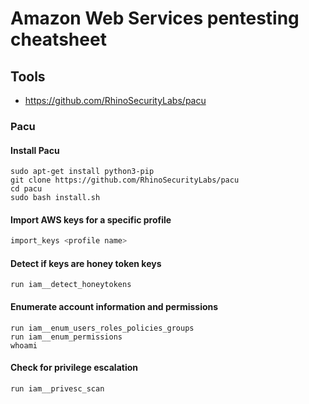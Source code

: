 # Amazon Web Services pentesting cheatsheet
## Tools
- https://github.com/RhinoSecurityLabs/pacu

### Pacu

#### Install Pacu
```
sudo apt-get install python3-pip
git clone https://github.com/RhinoSecurityLabs/pacu
cd pacu
sudo bash install.sh
```

#### Import AWS keys for a specific profile
```bash
import_keys <profile name>
```

#### Detect if keys are honey token keys
```
run iam__detect_honeytokens
```

#### Enumerate account information and permissions
```
run iam__enum_users_roles_policies_groups
run iam__enum_permissions
whoami
```

#### Check for privilege escalation 
```bash
run iam__privesc_scan
```


